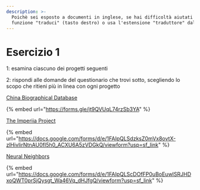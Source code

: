```yaml
---
description: >-
  Poichè sei esposto a documenti in inglese, se hai difficoltà aiutati  con la
  funzione "traduci" (tasto destro) o usa l'estensione "traduttore" dal browser.
---
```


# Esercizio 1

1: esamina ciascuno dei progetti seguenti

2: rispondi alle domande del questionario che trovi sotto, scegliendo lo scopo che ritieni più in linea con ogni progetto&#x20;

[China Biographical Database](https://projects.iq.harvard.edu/cbdb/home)

{% embed url="https://forms.gle/jt9QVUqL74rzSb3YA" %}

[The Imperiia Project](http://dighist.fas.harvard.edu/projects/imperiia/)

{% embed url="https://docs.google.com/forms/d/e/1FAIpQLSdzksZ0mVx8ovtX-zlHivIirNtnAU0fI5h0_ACXU6A5zVDGkQ/viewform?usp=sf_link" %}

[Neural Neighbors](https://dhlab.yale.edu/neural-neighbors/)

{% embed url="https://docs.google.com/forms/d/e/1FAIpQLScDOfFP0uBoEuwISRJHDxoQWT0prSjQysgt_Wa46Vq_dHJfgQ/viewform?usp=sf_link" %}
